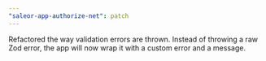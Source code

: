 ```yaml
---
"saleor-app-authorize-net": patch
---
```


Refactored the way validation errors are thrown. Instead of throwing a raw Zod error, the app will now wrap it with a custom error and a message.
